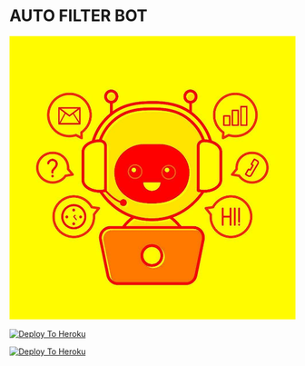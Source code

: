 # AUTO FILTER BOT
<p align="center">
  <img src="assets/logo.jpg" alt="">

 [![Deploy To Heroku](https://www.herokucdn.com/deploy/button.svg)](https://heroku.com/deploy?template=https://github.com/zmraj/autofilter.git) 


 
 
 [![Deploy To Heroku](https://www.herokucdn.com/deploy/button.svg)](https://heroku.com/deploy?template=https://github.com/zmraj/autofilter.git) 
 
